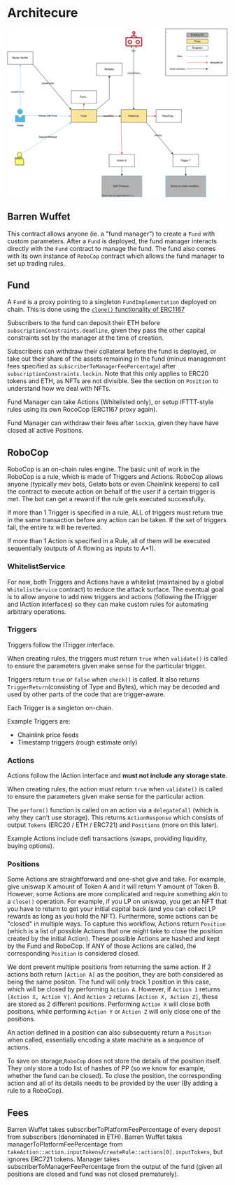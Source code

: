 # Architecure

![arch_diagram](./BW.drawio.svg)

## Barren Wuffet

This contract allows anyone (ie. a "fund manager") to create a `Fund` with custom parameters. After a `Fund` is deployed, the fund manager interacts directly with the `Fund` contract to manage the fund. The fund also comes with its own instance of `RoboCop` contract which allows the fund manager to set up trading rules.

## Fund

A `Fund` is a proxy pointing to a singleton `FundImplementation` deployed on chain. This is done using the [`clone()` functionality of ERC1167](https://blog.openzeppelin.com/workshop-recap-cheap-contract-deployment-through-clones/)

Subscribers to the fund can deposit their ETH before `subscriptionConstraints.deadline`, given they pass the other capital constraints set by the manager at the time of creation.

Subscribers can withdraw their collateral before the fund is deployed, or take out their share of the assets remaining in the fund (minus management fees specified as `subscriberToManagerFeePercentage`) after `subscriptionConstraints.lockin`. Note that this only applies to ERC20 tokens and ETH, as NFTs are not divisible. See the section on `Position` to understand how we deal with NFTs.

Fund Manager can take Actions (Whitelisted only), or setup IFTTT-style rules using its own RocoCop (ERC1167 proxy again).

Fund Manager can withdraw their fees after `lockin`, given they have have closed all active Positions.

## RoboCop

RoboCop is an on-chain rules engine. The basic unit of work in the RoboCop is a rule, which is made of Triggers and Actions. RoboCop allows anyone (typically mev bots, Gelato bots or even Chainlink keepers) to call the contract to execute action on behalf of the user if a certain trigger is met. The bot can get a reward if the rule gets executed successfully.

If more than 1 Trigger is specified in a rule, ALL of triggers must return true in the same transaction before any action can be taken. If the set of triggers fail, the entire tx will be reverted.

If more than 1 Action is specified in a Rule, all of them will be executed sequentially (outputs of A flowing as inputs to A+1).

### WhitelistService

For now, both Triggers and Actions have a whitelist (maintained by a global `WhitelistService` contract) to reduce the attack surface. The eventual goal is to allow anyone to add new triggers and actions (following the ITrigger and IAction interfaces) so they can make custom rules for automating arbitrary operations.

### Triggers

Triggers follow the ITrigger interface.

When creating rules, the triggers must return `true` when `validate()` is called to ensure the parameters given make sense for the particular trigger.

Triggers return `true` or `false` when `check()` is called. It also returns `TriggerReturn`(consisting of Type and Bytes), which may be decoded and used by other parts of the code that are trigger-aware.

Each Trigger is a singleton on-chain.

Example Triggers are:

- Chainlink price feeds
- Timestamp triggers (rough estimate only)

### Actions

Actions follow the IAction interface and **must not include any storage state**.

When creating rules, the action must return `true` when `validate()` is called to ensure the parameters given make sense for the particular action.

The `perform()` function is called on an action via a `delegateCall` (which is why they can't use storage). This returns `ActionResponse` which consists of output `Tokens` (ERC20 / ETH / ERC721) and `Positions` (more on this later).

Example Actions include defi transactions (swaps, providing liquidity, buying options).

### Positions

Some Actions are straightforward and one-shot give and take. For example, give uniswap X amount of Token A and it will return Y amount of Token B.
However, some Actions are more complicated and require something akin to a `close()` operation. For example, if you LP on uniswap, you get an NFT that you have to return to get your initial capital back (and you can collect LP rewards as long as you hold the NFT).
Furthermore, some actions can be "closed" in multiple ways. To capture this workflow, Actions return `Position` (which is a list of possible Actions that one might take to close the position created by the initial Action). These possible Actions are hashed and kept by the Fund and RoboCop. If ANY of those Actions are called, the corresponding `Position` is considered closed.

We dont prevent multiple positions from returning the same action. If 2 actions both return `[Action A]` as the position, they are both considered as being the same positon. The fund will only track 1 position in this case, which will be closed by performing `Action A`. However, if `Action 1` returns `[Action X, Action Y]`. And `Action 2` returns `[Action X, Action Z]`, these are stored as 2 different positions. Performing `Action X` will close both positions, while performing `Action Y` or `Action Z` will only close one of the positions.

An action defined in a position can also subsequenty return a `Position` when called, essentially encoding a state machine as a sequence of actions.

To save on storage,`RoboCop` does not store the details of the position itself. They only store a todo list of hashes of PP (so we know for example, whether the fund can be closed). To close the position, the corresponding action and all of its details needs to be provided by the user (By adding a rule to a RoboCop).

## Fees

Barren Wuffet takes subscriberToPlatformFeePercentage of every deposit from subscribers (denominated in ETH).
Barren Wuffet takes managerToPlatformFeePercentage from `takeAction::action.inputTokens`/`createRule::actions[0].inputTokens`, but ignores ERC721 tokens.
Manager takes subscriberToManagerFeePercentage from the output of the fund (given all positions are closed and fund was not closed prematurely).
